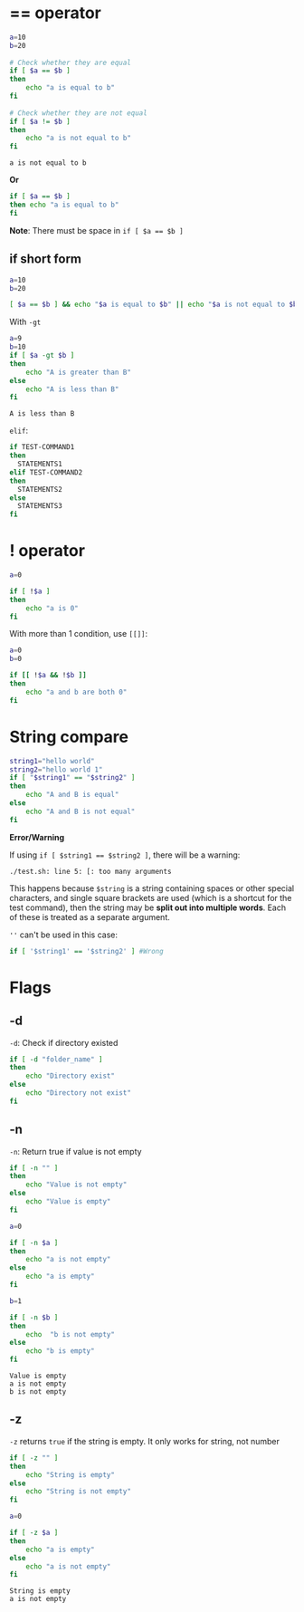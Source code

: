 # == operator

```sh
a=10 
b=20 
  
# Check whether they are equal 
if [ $a == $b ] 
then 
    echo "a is equal to b"
fi 
  
# Check whether they are not equal 
if [ $a != $b ] 
then 
    echo "a is not equal to b"
fi 
```

```
a is not equal to b
```
**Or**
```sh
if [ $a == $b ] 
then echo "a is equal to b"
fi 
```
**Note**: There must be space in ``if [ $a == $b ]``
## if short form

```sh
a=10 
b=20 

[ $a == $b ] && echo "$a is equal to $b" || echo "$a is not equal to $b"
```

With ``-gt``

```sh
a=9
b=10
if [ $a -gt $b ] 
then 
	echo "A is greater than B" 
else 
	echo "A is less than B" 
fi
```

```
A is less than B
```

``elif``:

```sh
if TEST-COMMAND1
then
  STATEMENTS1
elif TEST-COMMAND2
then
  STATEMENTS2
else
  STATEMENTS3
fi
```

# ! operator

```sh
a=0

if [ !$a ] 
then 
    echo "a is 0"
fi 
```

With more than 1 condition, use ``[[]]``:

```sh
a=0
b=0

if [[ !$a && !$b ]] 
then 
    echo "a and b are both 0"
fi 
```

# String compare

```sh
string1="hello world"
string2="hello world 1"
if [ "$string1" == "$string2" ]
then 
	echo "A and B is equal"
else	
	echo "A and B is not equal"
fi
```

**Error/Warning**

If using ``if [ $string1 == $string2 ]``, there will be a warning:

```
./test.sh: line 5: [: too many arguments
```

This happens because ``$string`` is a string containing spaces or other special characters, and single square brackets are used (which is a shortcut for the test command), then the string may be **split out into multiple words**. Each of these is treated as a separate argument.

``''`` can't be used in this case: 

```sh
if [ '$string1' == '$string2' ] #Wrong
```

# Flags

## -d

``-d``: Check if directory existed

```sh
if [ -d "folder_name" ]
then 
    echo "Directory exist"
else     
    echo "Directory not exist"
fi 
```

## -n

``-n``: Return true if value is not empty

```sh
if [ -n "" ]
then 
    echo "Value is not empty"
else     
    echo "Value is empty"
fi 

a=0

if [ -n $a ]
then 
    echo "a is not empty"
else     
    echo "a is empty"
fi 

b=1

if [ -n $b ]
then 
    echo  "b is not empty"
else     
    echo "b is empty"
fi 
```

```
Value is empty
a is not empty
b is not empty
```

## -z

``-z`` returns ``true`` if the string is empty. It only works for string, not number

```sh
if [ -z "" ]
then 
    echo "String is empty"
else     
    echo "String is not empty"
fi 

a=0

if [ -z $a ]
then 
    echo "a is empty"
else     
    echo "a is not empty"
fi 
```

```
String is empty
a is not empty
```
